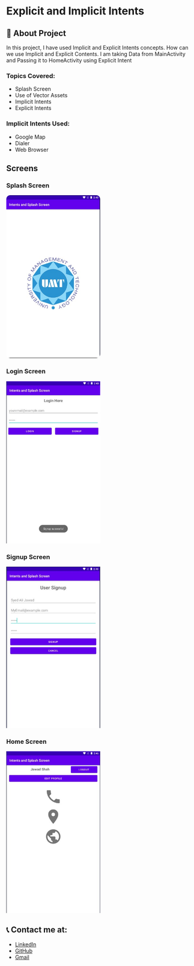 # Explicit and Implicit Intents

## 📝 About Project

In this project, I have used Implicit and Explicit Intents concepts. How can we use Implicit and Explicit Contents. I am taking Data from MainActivity and Passing it to HomeActivity using Explicit Intent

### Topics Covered:
- Splash Screen
- Use of Vector Assets
- Implicit Intents
- Explicit Intents


### Implicit Intents Used:

- Google Map
- Dialer
- Web Browser

## Screens

### Splash Screen

<img style="border-radius:10px" src="https://github.com/alijawad1511/Explicit_Intent_Android/blob/master/images/Splash%20Screen.jpg" width="250" />

### Login Screen

<img src="https://github.com/alijawad1511/Explicit_Intent_Android/blob/master/images/Login%20Screen.jpg" width="250" />

### Signup Screen

<img src="https://github.com/alijawad1511/Explicit_Intent_Android/blob/master/images/SIgnup%20Screen.jpg" width="250" />

### Home Screen

<img src="https://github.com/alijawad1511/Explicit_Intent_Android/blob/master/images/Home%20Screen.jpg" width="250" />

## 📞 Contact me at:

- [LinkedIn](https://www.linkedin.com/in/alijawad1511)
- [GitHub](https://github.com/alijawad1511)
- [Gmail](mailto:jawad.bukhari1511@gmail.com)
